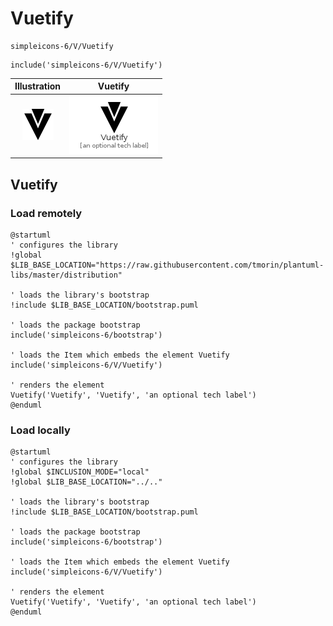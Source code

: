 # Vuetify


```text
simpleicons-6/V/Vuetify
```

```text
include('simpleicons-6/V/Vuetify')
```



| Illustration | Vuetify |
| :---: | :---: |
| ![illustration for Illustration](../../simpleicons-6/V/Vuetify.png) | ![illustration for Vuetify](../../simpleicons-6/V/Vuetify.Local.png) |




## Vuetify

### Load remotely
```plantuml
@startuml
' configures the library
!global $LIB_BASE_LOCATION="https://raw.githubusercontent.com/tmorin/plantuml-libs/master/distribution"

' loads the library's bootstrap
!include $LIB_BASE_LOCATION/bootstrap.puml

' loads the package bootstrap
include('simpleicons-6/bootstrap')

' loads the Item which embeds the element Vuetify
include('simpleicons-6/V/Vuetify')

' renders the element
Vuetify('Vuetify', 'Vuetify', 'an optional tech label')
@enduml
```

### Load locally
```plantuml
@startuml
' configures the library
!global $INCLUSION_MODE="local"
!global $LIB_BASE_LOCATION="../.."

' loads the library's bootstrap
!include $LIB_BASE_LOCATION/bootstrap.puml

' loads the package bootstrap
include('simpleicons-6/bootstrap')

' loads the Item which embeds the element Vuetify
include('simpleicons-6/V/Vuetify')

' renders the element
Vuetify('Vuetify', 'Vuetify', 'an optional tech label')
@enduml
```

